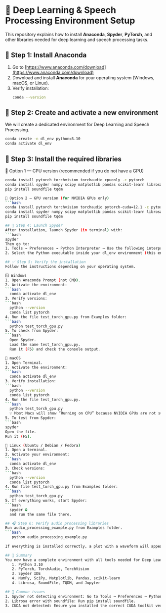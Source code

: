 # 🧠 Deep Learning & Speech Processing Environment Setup

This repository explains how to install **Anaconda**, **Spyder**, **PyTorch**, and other libraries needed for deep learning and speech processing tasks.

## 🚀 Step 1: Install Anaconda
1. Go to [https://www.anaconda.com/download](https://www.anaconda.com/download)
2. Download and install **Anaconda** for your operating system (Windows, macOS, or Linux).
3. Verify installation:
   ```bash
   conda --version
   ```

## 🧰 Step 2: Create and activate a new environment
We will create a dedicated environment for Deep Learning and Speech Processing.
```bash
conda create -n dl_env python=3.10
conda activate dl_env
```

## 🧪 Step 3: Install the required libraries
🔹 Option 1 — CPU version (recommended if you do not have a GPU)
```bash
conda install pytorch torchvision torchaudio cpuonly -c pytorch
conda install spyder numpy scipy matplotlib pandas scikit-learn librosa jupyter
pip install soundfile tqdm

🔹 Option 2 — GPU version (for NVIDIA GPUs only)
```bash
conda install pytorch torchvision torchaudio pytorch-cuda=12.1 -c pytorch -c nvidia
conda install spyder numpy scipy matplotlib pandas scikit-learn librosa jupyter
pip install soundfile tqdm

## 🧩 Step 4: Launch Spyder
After installation, launch Spyder (in terminal) with:
```bash
spyder
Then go to:
1. Tools → Preferences → Python Interpreter → Use the following interpreter
2. Select the Python executable inside your dl_env environment (this ensures that Spyder uses the same libraries you just installed).

## ✅ Step 5: Verify the installation
Follow the instructions depending on your operating system.

🪟 Windows
1. Open Anaconda Prompt (not CMD).
2. Activate the environment:
```bash
  conda activate dl_env
3. Verify versions:
```bash
  python --version
  conda list pytorch
4. Run the file test_torch_gpu.py from Examples folder:
```bash
  python test_torch_gpu.py
5. To check from Spyder:
```bash
  Open Spyder.
  Load the same test_torch_gpu.py.
  Run it (F5) and check the console output.

🍎 macOS
1. Open Terminal.
2. Activate the environment:
```bash
  conda activate dl_env
3. Verify installation:
```bash
  python --version
  conda list pytorch
4. Run the file test_torch_gpu.py.
```bash
  python test_torch_gpu.py
  💡 Most Macs will show “Running on CPU” because NVIDIA GPUs are not supported.
5. To test from Spyder:
```bash
spyder
Open the file.
Run it (F5).

🐧 Linux (Ubuntu / Debian / Fedora)
1. Open a terminal.
2. Activate your environment:
```bash
  conda activate dl_env
3. Check versions:
```bash
  python --version
  conda list pytorch
4. Run file test_torch_gpu.py from Examples folder:
```bash
  python test_torch_gpu.py
5. If everything works, start Spyder:
```bash
  spyder &
  and run the same file there.

## 🎧 Step 6: Verify audio processing libraries
Run audio_processing_example.py from Examples folder.
```bash
   python audio_processing_example.py
   
If everything is installed correctly, a plot with a waveform will appear.

## 🧠 Summary
You now have a complete environment with all tools needed for Deep Learning and Speech Processing experiments:
   1. Python 3.10
   2. PyTorch, TorchAudio, TorchVision
   3. Spyder IDE
   4. NumPy, SciPy, Matplotlib, Pandas, scikit-learn
   4. Librosa, SoundFile, TQDM, and Jupyter

## 💬 Common issues
1. Spyder not detecting environment: Go to Tools → Preferences → Python Interpreter → Use the following interpreter and select your dl_env path.
2. Librosa error with soundfile: Run pip install soundfile.
3. CUDA not detected: Ensure you installed the correct CUDA toolkit version for your GPU and drivers.

